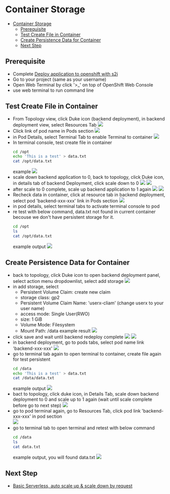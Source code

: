 # Container Storage
<!-- TOC -->

- [Container Storage](#container-storage)
  - [Prerequisite](#prerequisite)
  - [Test Create File in Container](#test-create-file-in-container)
  - [Create Persistence Data for Container](#create-persistence-data-for-container)
  - [Next Step](#next-step)

<!-- /TOC -->
## Prerequisite
- Complete [Deploy application to openshift with s2i](deploywiths2i.md)
- Go to your project (same as your username)
- Open Web Terminal by click '>_' on top of OpenShift Web Console
- use web terminal to run command line

## Test Create File in Container
- From Topology view, click Duke icon (backend deployment), in backend deployment view, select Resources Tab
  ![](images/storage_1.png)
- Click link of pod name in Pods section
  ![](images/storage_2.png)
- in Pod Details, select Terminal Tab to enable Terminal to container
  ![](images/storage_3.png)
- In terminal console, test create file in container
  ```bash
  cd /opt
  echo 'This is a test' > data.txt
  cat /opt/data.txt
  ```
  example 
  ![](images/storage_4.png)
- scale down backend application to 0, back to topology, click Duke icon, in details tab of backend Deployment, click scale down to 0
  ![](images/storage_5.png)
  ![](images/storage_6.png)
- after scale to 0 complete, scale up backend application to 1 again
  ![](images/storage_7.png)
  ![](images/storage_8.png)
- Recheck data in container, click at resource tab in backend deployment, select pod 'backend-xxx-xxx' link in Pods section
  ![](images/storage_9.png)  
- in pod details, select terminal tabs to activate terminal console to pod
- re test with below command, data.txt not found in current container becouse we don't have persistent storage for it.
  ```bash
  cd /opt
  ls
  cat /opt/data.txt
  ```
  example output
  ![](images/storage_10.png)
  
## Create Persistence Data for Container
- back to topology, click Duke icon to open backend deployment panel, select action menu dropdownlist, select add storage
  ![](images/storage_11.png)
- in add storage, select
  - Persistent Volume Claim: create new claim
  - storage class: gp2
  - Persistent Volume Claim Name: 'userx-cliam' (change userx to your user name)
  - access mode: Single User(RWO)
  - size: 1 GiB
  - Volume Mode: Filesystem
  - Mount Path: /data
  example result
  ![](images/storage_12.png)
- click save and wait until backend redeploy complete
  ![](images/storage_13.png)
  ![](images/storage_14.png)
- in backend deployment, go to pods tabs, select pod name link 'backend-xxx-xxx'
  ![](images/storage_15.png)
- go to terminal tab again to open terminal to container, create file again for test persistent
  ```bash
  cd /data
  echo 'This is a test' > data.txt
  cat /data/data.txt
  ```
  example output
  ![](images/storage_17.png)  
- bact to topology, click duke icon, in Details Tab, scale down backend deployment to 0 and scale up to 1 again (wait until scale complete before go to next step)
  ![](images/storage_18.png)
- go to pod terminal again, go to Resources Tab, click pod link 'backend-xxx-xxx' in pod section  
  ![](images/storage_19.png)  
- go to terminal tab to open terminal and retest with below command
  ```bash
  cd /data
  ls
  cat data.txt
  ```
  example output, you will found data.txt 
  ![](images/storage_20.png)  
  
## Next Step
- [Basic Serverless, auto scale up & scale down by request](serverless.md)





